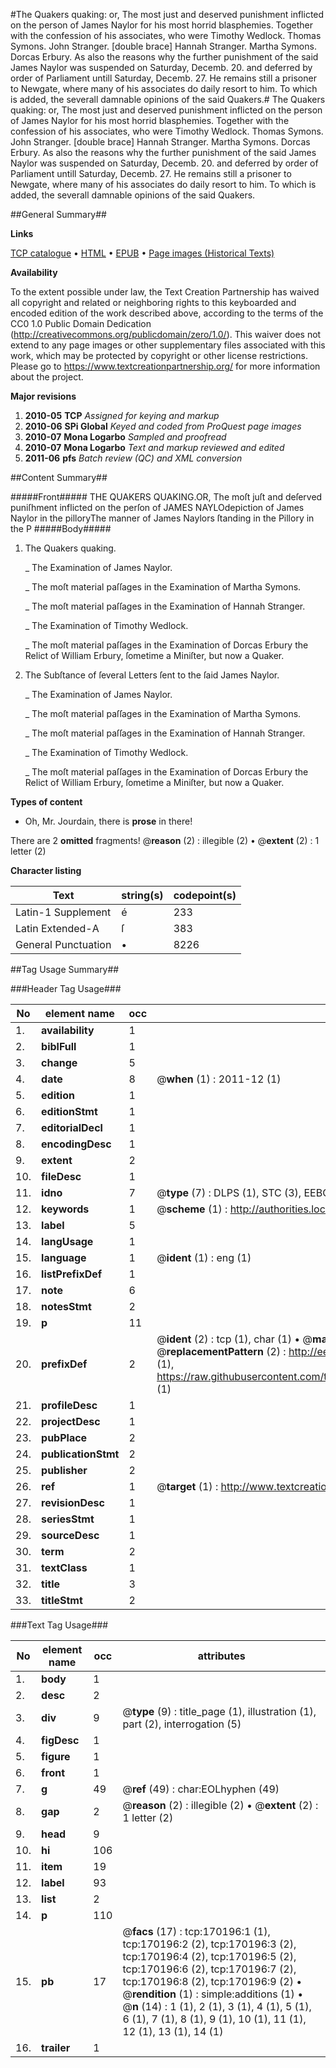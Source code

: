 #The Quakers quaking: or, The most just and deserved punishment inflicted on the person of James Naylor for his most horrid blasphemies. Together with the confession of his associates, who were Timothy Wedlock. Thomas Symons. John Stranger. [double brace] Hannah Stranger. Martha Symons. Dorcas Erbury. As also the reasons why the further punishment of the said James Naylor was suspended on Saturday, Decemb. 20. and deferred by order of Parliament untill Saturday, Decemb. 27. He remains still a prisoner to Newgate, where many of his associates do daily resort to him. To which is added, the severall damnable opinions of the said Quakers.#
The Quakers quaking: or, The most just and deserved punishment inflicted on the person of James Naylor for his most horrid blasphemies. Together with the confession of his associates, who were Timothy Wedlock. Thomas Symons. John Stranger. [double brace] Hannah Stranger. Martha Symons. Dorcas Erbury. As also the reasons why the further punishment of the said James Naylor was suspended on Saturday, Decemb. 20. and deferred by order of Parliament untill Saturday, Decemb. 27. He remains still a prisoner to Newgate, where many of his associates do daily resort to him. To which is added, the severall damnable opinions of the said Quakers.

##General Summary##

**Links**

[TCP catalogue](http://www.ota.ox.ac.uk/tcp/)  • 
[HTML](http://tei.it.ox.ac.uk/tcp/Texts-HTML/free/A91/A91612.html)  • 
[EPUB](http://tei.it.ox.ac.uk/tcp/Texts-EPUB/free/A91/A91612.epub) • 
[Page images (Historical Texts)](https://historicaltexts.jisc.ac.uk/eebo-99867976e)

**Availability**

To the extent possible under law, the Text Creation Partnership has waived all copyright and related or neighboring rights to this keyboarded and encoded edition of the work described above, according to the terms of the CC0 1.0 Public Domain Dedication (http://creativecommons.org/publicdomain/zero/1.0/). This waiver does not extend to any page images or other supplementary files associated with this work, which may be protected by copyright or other license restrictions. Please go to https://www.textcreationpartnership.org/ for more information about the project.

**Major revisions**

1. __2010-05__ __TCP__ *Assigned for keying and markup*
1. __2010-06__ __SPi Global__ *Keyed and coded from ProQuest page images*
1. __2010-07__ __Mona Logarbo__ *Sampled and proofread*
1. __2010-07__ __Mona Logarbo__ *Text and markup reviewed and edited*
1. __2011-06__ __pfs__ *Batch review (QC) and XML conversion*

##Content Summary##

#####Front#####
THE QUAKERS QUAKING.OR, The moſt juſt and deſerved puniſhment inflicted on the perſon of JAMES NAYLOdepiction of James Naylor in the pilloryThe manner of James Naylors ſtanding in the Pillory in the P
#####Body#####

1. The Quakers quaking.

    _ The Examination of James Naylor.

    _ The moſt material paſſages in the Examination of Martha Symons.

    _ The moſt material paſſages in the Examination of Hannah Stranger.

    _ The Examination of Timothy Wedlock.

    _ The moſt material paſſages in the Examination of Dorcas Erbury the Relict of William Erbury, ſometime a Miniſter, but now a Quaker.

1. The Subſtance of ſeveral Letters ſent to the ſaid James Naylor.

    _ The Examination of James Naylor.

    _ The moſt material paſſages in the Examination of Martha Symons.

    _ The moſt material paſſages in the Examination of Hannah Stranger.

    _ The Examination of Timothy Wedlock.

    _ The moſt material paſſages in the Examination of Dorcas Erbury the Relict of William Erbury, ſometime a Miniſter, but now a Quaker.

**Types of content**

  * Oh, Mr. Jourdain, there is **prose** in there!

There are 2 **omitted** fragments! 
 @__reason__ (2) : illegible (2)  •  @__extent__ (2) : 1 letter (2)

**Character listing**


|Text|string(s)|codepoint(s)|
|---|---|---|
|Latin-1 Supplement|é|233|
|Latin Extended-A|ſ|383|
|General Punctuation|•|8226|

##Tag Usage Summary##

###Header Tag Usage###

|No|element name|occ|attributes|
|---|---|---|---|
|1.|__availability__|1||
|2.|__biblFull__|1||
|3.|__change__|5||
|4.|__date__|8| @__when__ (1) : 2011-12 (1)|
|5.|__edition__|1||
|6.|__editionStmt__|1||
|7.|__editorialDecl__|1||
|8.|__encodingDesc__|1||
|9.|__extent__|2||
|10.|__fileDesc__|1||
|11.|__idno__|7| @__type__ (7) : DLPS (1), STC (3), EEBO-CITATION (1), PROQUEST (1), VID (1)|
|12.|__keywords__|1| @__scheme__ (1) : http://authorities.loc.gov/ (1)|
|13.|__label__|5||
|14.|__langUsage__|1||
|15.|__language__|1| @__ident__ (1) : eng (1)|
|16.|__listPrefixDef__|1||
|17.|__note__|6||
|18.|__notesStmt__|2||
|19.|__p__|11||
|20.|__prefixDef__|2| @__ident__ (2) : tcp (1), char (1)  •  @__matchPattern__ (2) : ([0-9\-]+):([0-9IVX]+) (1), (.+) (1)  •  @__replacementPattern__ (2) : http://eebo.chadwyck.com/downloadtiff?vid=$1&page=$2 (1), https://raw.githubusercontent.com/textcreationpartnership/Texts/master/tcpchars.xml#$1 (1)|
|21.|__profileDesc__|1||
|22.|__projectDesc__|1||
|23.|__pubPlace__|2||
|24.|__publicationStmt__|2||
|25.|__publisher__|2||
|26.|__ref__|1| @__target__ (1) : http://www.textcreationpartnership.org/docs/. (1)|
|27.|__revisionDesc__|1||
|28.|__seriesStmt__|1||
|29.|__sourceDesc__|1||
|30.|__term__|2||
|31.|__textClass__|1||
|32.|__title__|3||
|33.|__titleStmt__|2||


###Text Tag Usage###

|No|element name|occ|attributes|
|---|---|---|---|
|1.|__body__|1||
|2.|__desc__|2||
|3.|__div__|9| @__type__ (9) : title_page (1), illustration (1), part (2), interrogation (5)|
|4.|__figDesc__|1||
|5.|__figure__|1||
|6.|__front__|1||
|7.|__g__|49| @__ref__ (49) : char:EOLhyphen (49)|
|8.|__gap__|2| @__reason__ (2) : illegible (2)  •  @__extent__ (2) : 1 letter (2)|
|9.|__head__|9||
|10.|__hi__|106||
|11.|__item__|19||
|12.|__label__|93||
|13.|__list__|2||
|14.|__p__|110||
|15.|__pb__|17| @__facs__ (17) : tcp:170196:1 (1), tcp:170196:2 (2), tcp:170196:3 (2), tcp:170196:4 (2), tcp:170196:5 (2), tcp:170196:6 (2), tcp:170196:7 (2), tcp:170196:8 (2), tcp:170196:9 (2)  •  @__rendition__ (1) : simple:additions (1)  •  @__n__ (14) : 1 (1), 2 (1), 3 (1), 4 (1), 5 (1), 6 (1), 7 (1), 8 (1), 9 (1), 10 (1), 11 (1), 12 (1), 13 (1), 14 (1)|
|16.|__trailer__|1||
